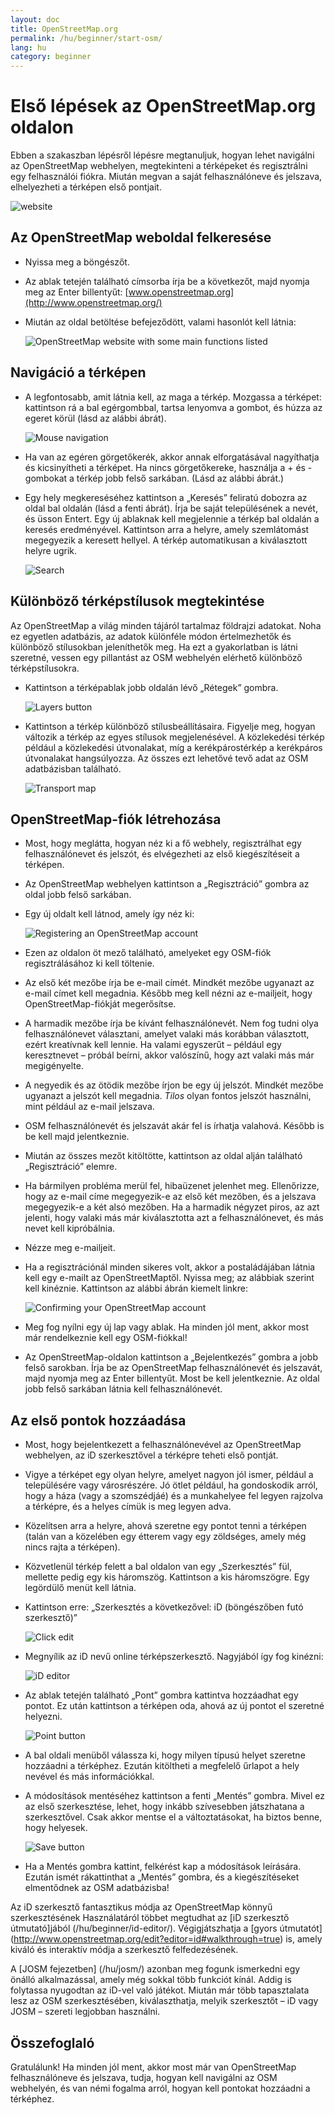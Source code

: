 ```yaml
---
layout: doc
title: OpenStreetMap.org
permalink: /hu/beginner/start-osm/
lang: hu
category: beginner
---
```


Első lépések az OpenStreetMap.org oldalon
====================================


Ebben a szakaszban lépésről lépésre megtanuljuk, hogyan lehet navigálni az OpenStreetMap webhelyen, megtekinteni a térképeket és regisztrálni egy felhasználói fiókra. Miután megvan a saját felhasználóneve és jelszava, elhelyezheti a térképen első pontjait.

![website][]

Az OpenStreetMap weboldal felkeresése
-------------------------------

-   Nyissa meg a böngészőt.
-   Az ablak tetején található címsorba írja be a következőt, majd nyomja meg az Enter billentyűt:
    [www.openstreetmap.org](http://www.openstreetmap.org/)
-   Miután az oldal betöltése befejeződött, valami hasonlót kell látnia:

    ![OpenStreetMap website with some main functions listed][]

Navigáció a térképen
----------------

-   A legfontosabb, amit látnia kell, az maga a térkép. Mozgassa a térképet: kattintson rá a bal egérgombbal, tartsa lenyomva a gombot, és húzza az egeret körül (lásd az alábbi ábrát).

    ![Mouse navigation][]

-   Ha van az egéren görgetőkerék, akkor annak elforgatásával nagyíthatja és kicsinyítheti a térképet. Ha nincs görgetőkereke, használja a + és - gombokat a térkép jobb felső sarkában. (Lásd az alábbi ábrát.)
-   Egy hely megkereséséhez kattintson a „Keresés” feliratú dobozra az oldal bal oldalán (lásd a fenti ábrát). Írja be saját településének a nevét, és üsson Entert. Egy új ablaknak kell megjelennie a térkép bal oldalán a keresés eredményével. Kattintson arra a helyre, amely szemlátomást megegyezik a keresett hellyel. A térkép automatikusan a kiválasztott helyre ugrik.

    ![Search][]
   

Különböző térképstílusok megtekintése
------------------------

Az OpenStreetMap a világ minden tájáról tartalmaz földrajzi adatokat. Noha ez egyetlen adatbázis, az adatok különféle módon értelmezhetők és különböző stílusokban jeleníthetők meg. Ha ezt a gyakorlatban is látni szeretné, vessen egy pillantást az OSM webhelyén elérhető különböző térképstílusokra.

-   Kattintson a térképablak jobb oldalán lévő „Rétegek” gombra.

    ![Layers button][]

-   Kattintson a térkép különböző stílusbeállításaira. Figyelje meg, hogyan változik a térkép az egyes stílusok megjelenésével. A közlekedési térkép például a közlekedési útvonalakat, míg a kerékpárostérkép a kerékpáros útvonalakat hangsúlyozza. Az összes ezt lehetővé tevő adat az OSM adatbázisban található.

    ![Transport map][]

OpenStreetMap-fiók létrehozása
-------------------------------

-   Most, hogy meglátta, hogyan néz ki a fő webhely, regisztrálhat egy felhasználónevet és jelszót, és elvégezheti az első kiegészítéseit a térképen.
-   Az OpenStreetMap webhelyen kattintson a „Regisztráció” gombra az oldal jobb felső sarkában.
-   Egy új oldalt kell látnod, amely így néz ki:

    ![Registering an OpenStreetMap account][]

-   Ezen az oldalon öt mező található, amelyeket egy OSM-fiók regisztrálásához ki kell töltenie.
-   Az első két mezőbe írja be e-mail címét. Mindkét mezőbe ugyanazt az e-mail címet kell megadnia. Később meg kell nézni az e-mailjeit, hogy OpenStreetMap-fiókját megerősítse.
-   A harmadik mezőbe írja be kívánt felhasználónevét. Nem fog tudni olya felhasználónevet választani, amelyet valaki más korábban választott, ezért kreatívnak kell lennie. Ha valami egyszerűt – például egy keresztnevet – próbál beírni, akkor valószínű, hogy azt valaki más már megigényelte.
-   A negyedik és az ötödik mezőbe írjon be egy új jelszót. Mindkét mezőbe ugyanazt a jelszót kell megadnia. *Tilos* olyan fontos jelszót használni, mint például az e-mail jelszava.
-   OSM felhasználónevét és jelszavát akár fel is írhatja valahová. Később is be kell majd jelentkeznie.
-   Miután az összes mezőt kitöltötte, kattintson az oldal alján található „Regisztráció” elemre.
-   Ha bármilyen probléma merül fel, hibaüzenet jelenhet meg. Ellenőrizze, hogy az e-mail címe megegyezik-e az első két mezőben, és a jelszava megegyezik-e a két alsó mezőben. Ha a harmadik négyzet piros, az azt jelenti, hogy valaki más már kiválasztotta azt a felhasználónevet, és más nevet kell kipróbálnia.
-   Nézze meg e-mailjeit.
-   Ha a regisztrációnál minden sikeres volt, akkor a postaládájában látnia kell egy e-mailt az OpenStreetMaptől. Nyissa meg; az alábbiak szerint kell kinéznie. Kattintson az alábbi ábrán kiemelt linkre:

    ![Confirming your OpenStreetMap account][]

-   Meg fog nyílni egy új lap vagy ablak. Ha minden jól ment, akkor most már rendelkeznie kell egy OSM-fiókkal!
-   Az OpenStreetMap-oldalon kattintson a „Bejelentkezés” gombra a jobb felső sarokban. Írja be az OpenStreetMap felhasználónevét és jelszavát, majd nyomja meg az Enter billentyűt. Most be kell jelentkeznie. Az oldal jobb felső sarkában látnia kell felhasználónevét.

Az első pontok hozzáadása
------------------------

-   Most, hogy bejelentkezett a felhasználónevével az OpenStreetMap webhelyen, az iD szerkesztővel a térképre teheti első pontját.
-   Vigye a térképet egy olyan helyre, amelyet nagyon jól ismer, például a településére vagy városrészére. Jó ötlet például, ha gondoskodik arról, hogy a háza (vagy a szomszédjáé) és a munkahelyee fel legyen rajzolva a térképre, és a helyes címük is meg legyen adva. 
-   Közelítsen arra a helyre, ahová szeretne egy pontot tenni a térképen (talán van a közelében egy étterem vagy egy zöldséges, amely még nincs rajta a térképen).
-   Közvetlenül térkép felett a bal oldalon van egy „Szerkesztés” fül, mellette pedig egy kis háromszög. Kattintson a kis háromszögre. Egy legördülő menüt kell látnia.
-   Kattintson erre: „Szerkesztés a következővel: iD (böngészőben futó szerkesztő)”

    ![Click edit][]

-   Megnyílik az iD nevű online térképszerkesztő. Nagyjából így fog kinézni:

    ![iD editor][]

-   Az ablak tetején található „Pont” gombra kattintva hozzáadhat egy pontot. Ez után kattintson a térképen oda, ahová az új pontot el szeretné helyezni.

    ![Point button][]    

-   A bal oldali menüből válassza ki, hogy milyen típusú helyet szeretne hozzáadni a térképhez. Ezután kitöltheti a megfelelő űrlapot a hely nevével és más információkkal.
-   A módosítások mentéséhez kattintson a fenti „Mentés” gombra. Mivel ez az első szerkesztése, lehet, hogy inkább szívesebben játszhatana a szerkesztővel. Csak akkor mentse el a változtatásokat, ha biztos benne, hogy helyesek.

    ![Save button][]    

-   Ha a Mentés gombra kattint, felkérést kap a módosítások leírására. Ezután ismét rákattinthat a „Mentés” gombra, és a kiegészítéseket elmentődnek az OSM adatbázisba!


Az iD szerkesztő fantasztikus módja az OpenStreetMap könnyű szerkesztésének Használatáról többet megtudhat az [iD szerkesztő útmutató]jából (/hu/beginner/id-editor/). Végigjátszhatja a [gyors útmutatót] (http://www.openstreetmap.org/edit?editor=id#walkthrough=true) is, amely kiváló és interaktív módja a szerkesztő felfedezésének.

A [JOSM fejezetben] (/hu/josm/) azonban meg fogunk ismerkedni egy önálló alkalmazással, amely még sokkal több funkciót kínál. Addig is folytassa nyugodtan az iD-vel való játékot. Miután már több tapasztalata lesz az OSM szerkesztésében, kiválaszthatja, melyik szerkesztőt – iD vagy JOSM – szereti legjobban használni.

Összefoglaló
-------

Gratulálunk! Ha minden jól ment, akkor most már van OpenStreetMap felhasználóneve és jelszava, tudja, hogyan kell navigálni az OSM webhelyén, és van némi fogalma arról, hogyan kell pontokat hozzáadni a térképhez.



[website]: /images/beginner/start-osm_website.png
[OpenStreetMap website with some main functions listed]: /images/beginner/osm-website-main-functions.png
[Mouse navigation]: /images/beginner/mouse-navigation.png
[Search]: /images/beginner/search.png
[Layers button]: /images/beginner/layers.png
[Transport map]: /images/beginner/transport-map.png
[Registering an OpenStreetMap account]: /images/beginner/registering-account.png
[Confirming your OpenStreetMap account]: /images/beginner/confirming-account.png
[Click edit]: /images/beginner/click-edit.png
[iD editor]: /images/beginner/id-editor.png
[Point button]: /images/beginner/point-button.png
[Save button]: /images/beginner/save-button.png